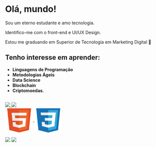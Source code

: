 <h1> Olá, mundo! </h1>

<p>Sou um eterno estudante e amo tecnologia.</p>
<p>Identifico-me com o front-end e UI/UX Design.</p>
<p>Estou me graduando em Superior de Tecnologia em Marketing Digital 🚀</p>

<p><h2>Tenho interesse em aprender:</h2> 
 <ul>
   <li><strong>Linguagens de Programação</strong></li>
   <li><strong>Metodologias Ágeis</strong></li>
   <li><strong>Data Science</strong></li>
   <li><strong>Blockchain</strong></li>
   <li><strong>Criptomoedas.</strong></li></p>
  </ul>

##

<div align="left">
  <a href="https://github.com/hugohendrix">
 <img height="180em" src="https://github-readme-stats.vercel.app/api?username=HugoHendrix&show_icons=true&theme=onedark&include_all_commits=true&count_private=true"/>
  <img height="180em" src="https://github-readme-stats.vercel.app/api/top-langs/?username=HugoHendrix&layout=compact&langs_count=7&theme=onedark"/>
    <div style="display: inline_block"> 
    <img align="center" alt="Huho-HTML" height="80" width="90" src="https://raw.githubusercontent.com/devicons/devicon/master/icons/html5/html5-original.svg">
    <img align="center" alt="Hugo-CSS" height="80" width="90" src="https://raw.githubusercontent.com/devicons/devicon/master/icons/css3/css3-original.svg">
  </div>
</div>
  
<div> 
 
  <a href = "mailto:hugohendrixc@gmail.com"><img src="https://img.shields.io/badge/Gmail-D14836?style=for-the-badge&logo=gmail&logoColor=white" target="_blank"></a>
  <a href="https://www.linkedin.com/in/hugohendrix/" target="_blank"><img src="https://img.shields.io/badge/-LinkedIn-%230077B5?style=for-the-badge&logo=linkedin&logoColor=white" target="_blank"></a> 
 

 
</div>
